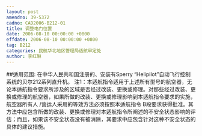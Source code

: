 ```yaml
---
layout: post
amendno: 39-5372
cadno: CAD2006-B212-01
title: 调整电门位置
date: 2006-08-10 00:00:00 +0800
effdate: 2006-08-10 00:00:00 +0800
tag: B212
categories: 民航华北地区管理局适航审定处
author: 李红琳
---
```


##适用范围:
在中华人民共和国注册的、安装有Sperry “Helipilot”自动飞行控制系统的贝尔212系列直升机。
注1：本适航指令适用于上述所有型号的航空器，无论本适航指令要求所涉及的区域是否经过改装、更换或修理。对那些经过改装、更换或修理的航空器，如果所做的改装、更换或修理影响到本适航指令要求的实施，航空器所有人 /营运人采用的等效方法必须按照本适航指令 B段要求获得批准。其方法中应包含所做的改装、更换或修理对本适航指令所阐述的不安全状态影响的评估；而且，如果该不安全状态没有被消除，其要求中应包含针对这种不安全状态的具体的建议措施。

